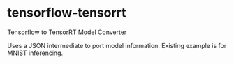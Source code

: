 # tensorflow-tensorrt
Tensorflow to TensorRT Model Converter

Uses a JSON intermediate to port model information.
Existing example is for MNIST inferencing.
